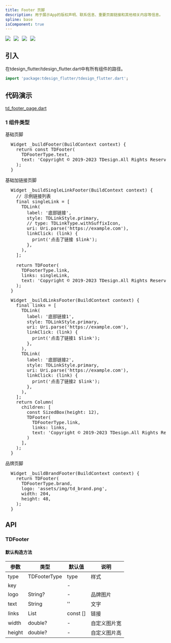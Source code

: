 ```yaml
---
title: Footer 页脚
description: 用于展示App的版权声明、联系信息、重要页面链接和其他相关内容等信息。
spline: base
isComponent: true
---
```


<span class="coverages-badge" style="margin-right: 10px"><img src="https://img.shields.io/badge/coverages%3A%20lines-100%25-blue" /></span><span class="coverages-badge" style="margin-right: 10px"><img src="https://img.shields.io/badge/coverages%3A%20functions-100%25-blue" /></span><span class="coverages-badge" style="margin-right: 10px"><img src="https://img.shields.io/badge/coverages%3A%20statements-100%25-blue" /></span><span class="coverages-badge" style="margin-right: 10px"><img src="https://img.shields.io/badge/coverages%3A%20branches-83%25-blue" /></span>
## 引入

在tdesign_flutter/tdesign_flutter.dart中有所有组件的路径。

```dart
import 'package:tdesign_flutter/tdesign_flutter.dart';
```

## 代码演示

[td_footer_page.dart](https://github.com/Tencent/tdesign-flutter/blob/main/tdesign-component/example/lib/page/td_footer_page.dart)

### 1 组件类型

基础页脚
            
<td-code-block panel="Dart">

  <pre slot="Dart" lang="javascript">
  Widget _buildFooter(BuildContext context) {
    return const TDFooter(
      TDFooterType.text,
      text: 'Copyright © 2019-2023 TDesign.All Rights Reserved.',
    );
  }</pre>

</td-code-block>
                                  

基础加链接页脚
            
<td-code-block panel="Dart">

  <pre slot="Dart" lang="javascript">
  Widget _buildSingleLinkFooter(BuildContext context) {
    // 示例链接列表
    final singleLink = <TDLink>[
      TDLink(
        label: '底部链接',
        style: TDLinkStyle.primary,
        // type: TDLinkType.withSuffixIcon,
        uri: Uri.parse('https://example.com'),
        linkClick: (link) {
          print('点击了链接 $link');
        },
      ),
    ];

    return TDFooter(
      TDFooterType.link,
      links: singleLink,
      text: 'Copyright © 2019-2023 TDesign.All Rights Reserved.',
    );
  }</pre>

</td-code-block>
                                  


            
<td-code-block panel="Dart">

  <pre slot="Dart" lang="javascript">
  Widget _buildLinksFooter(BuildContext context) {
    final links = <TDLink>[
      TDLink(
        label: '底部链接1',
        style: TDLinkStyle.primary,
        uri: Uri.parse('https://example.com'),
        linkClick: (link) {
          print('点击了链接1 $link');
        },
      ),
      TDLink(
        label: '底部链接2',
        style: TDLinkStyle.primary,
        uri: Uri.parse('https://example.com'),
        linkClick: (link) {
          print('点击了链接2 $link');
        },
      ),
    ];
    return Column(
      children: [
        const SizedBox(height: 12),
        TDFooter(
          TDFooterType.link,
          links: links,
          text: 'Copyright © 2019-2023 TDesign.All Rights Reserved.',
        )
      ],
    );
  }</pre>

</td-code-block>
                                  

品牌页脚
            
<td-code-block panel="Dart">

  <pre slot="Dart" lang="javascript">
  Widget _buildBrandFooter(BuildContext context) {
    return TDFooter(
      TDFooterType.brand,
      logo: 'assets/img/td_brand.png',
      width: 204,
      height: 48,
    );
  }</pre>

</td-code-block>
                                  


## API
### TDFooter
#### 默认构造方法

| 参数 | 类型 | 默认值 | 说明 |
| --- | --- | --- | --- |
| type | TDFooterType | type | 样式 |
| key |  | - |  |
| logo | String? | - | 品牌图片 |
| text | String | '' | 文字 |
| links | List<TDLink> | const [] | 链接 |
| width | double? | - | 自定义图片宽 |
| height | double? | - | 自定义图片高 |


  